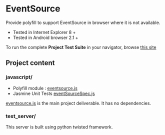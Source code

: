 # EventSource

Provide polyfill to support EventSource in browser where it is not available.
 
 * Tested in Internet Explorer 8 +
 * Tested in Android browser 2.1 +

To run the complete **Project Test Suite** in your navigator, browse [this site](http://testevs.amvtek.com/)

## Project content

### javascript/

 * Polyfill module : [eventsource.js](javascript/src/eventsource.js)
 * Jasmine Unit Tests [eventSourceSpec.js](javascript/spec/eventsourceSpec.js)

[eventsource.js](javascript/src/eventsource.js) is the main project deliverable. It has no dependencies.

### test_server/

This server is built using python twisted framework.
